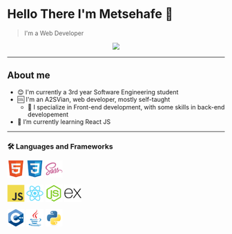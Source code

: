 # Hello There I'm Metsehafe 👋
> I'm a Web Developer
<p align="center">
<img src="https://media.giphy.com/media/L1R1tvI9svkIWwpVYr/giphy.gif" height="300" padding="10">
</p>

---

## About me
- :blush: I'm currently a 3rd year Software Engineering student
- :cool: I'm an A2SVian, web developer, mostly self-taught
  - :star2: I specialize in Front-end development, with some skills in back-end developement
- 🌱 I’m currently learning React JS

---
### :hammer_and_wrench: Languages and Frameworks

<div>
<p>
  <img src="https://github.com/devicons/devicon/blob/master/icons/html5/html5-original.svg" width="40" height="40">
  <img src="https://github.com/devicons/devicon/blob/master/icons/css3/css3-original.svg" width="40" height="40">
  <img src="https://github.com/devicons/devicon/blob/master/icons/sass/sass-original.svg" width="40" height="40">
</p>
<p>
  <img src="https://github.com/devicons/devicon/blob/master/icons/javascript/javascript-original.svg" width="40" height="40">
  <img src="https://github.com/devicons/devicon/blob/master/icons/react/react-original.svg" width="40" height="40">
  <img src="https://github.com/devicons/devicon/blob/master/icons/nodejs/nodejs-original.svg" width="40" height="40">
  <img src="https://github.com/devicons/devicon/blob/master/icons/express/express-original.svg" width="40" height="40">
</p>
<p>
  <img src="https://github.com/devicons/devicon/blob/master/icons/cplusplus/cplusplus-original.svg" width="40" height="40">
  <img src="https://github.com/devicons/devicon/blob/master/icons/java/java-original.svg" width="40" height="40">
  <img src="https://github.com/devicons/devicon/blob/master/icons/python/python-original.svg" width="40" height="40">
</p>
 
  
</div>



<!--
**Metsehafe-Eyasu/Metsehafe-Eyasu** is a ✨ _special_ ✨ repository because its `README.md` (this file) appears on your GitHub profile.

Here are some ideas to get you started:

- 🔭 I’m currently working on ...
- 🌱 I’m currently learning ...
- 👯 I’m looking to collaborate on ...
- 🤔 I’m looking for help with ...
- 💬 Ask me about ...
- 📫 How to reach me: ...
- 😄 Pronouns: ...
- ⚡ Fun fact: ...
-->
